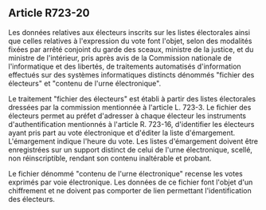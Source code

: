 Article R723-20
----
Les données relatives aux électeurs inscrits sur les listes électorales ainsi
que celles relatives à l'expression du vote font l'objet, selon des modalités
fixées par arrêté conjoint du garde des sceaux, ministre de la justice, et du
ministre de l'intérieur, pris après avis de la Commission nationale de
l'informatique et des libertés, de traitements automatisés d'information
effectués sur des systèmes informatiques distincts dénommés "fichier des
électeurs" et "contenu de l'urne électronique".

Le traitement "fichier des électeurs" est établi à partir des listes électorales
dressées par la commission mentionnée à l'article L. 723-3. Le fichier des
électeurs permet au préfet d'adresser à chaque électeur les instruments
d'authentification mentionnés à l'article R. 723-16, d'identifier les électeurs
ayant pris part au vote électronique et d'éditer la liste d'émargement.
L'émargement indique l'heure du vote. Les listes d'émargement doivent être
enregistrées sur un support distinct de celui de l'urne électronique, scellé,
non réinscriptible, rendant son contenu inaltérable et probant.

Le fichier dénommé "contenu de l'urne électronique" recense les votes exprimés
par voie électronique. Les données de ce fichier font l'objet d'un chiffrement
et ne doivent pas comporter de lien permettant l'identification des électeurs.
